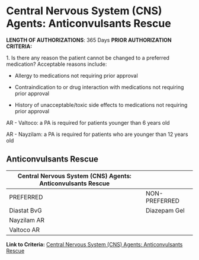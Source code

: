 # Central Nervous System (CNS) Agents: Anticonvulsants Rescue

**LENGTH OF AUTHORIZATIONS**: 365 Days **PRIOR AUTHORIZATION CRITERIA:**

1\. Is there any reason the patient cannot be changed to a preferred medication? Acceptable reasons include:

- Allergy to medications not requiring prior approval

- Contraindication to or drug interaction with medications not requiring prior approval

- History of unacceptable/toxic side effects to medications not requiring prior approval

AR - Valtoco: a PA is required for patients younger than 6 years old

AR - Nayzilam: a PA is required for patients who are younger than 12 years old

## Anticonvulsants Rescue

| Central Nervous System (CNS) Agents: Anticonvulsants Rescue  |                   |
|--------------------------------------------------------------|-------------------|
| PREFERRED                                                    | NON-PREFERRED     |
| Diastat BvG                                                  | Diazepam Gel      |
| Nayzilam AR                                                  |                   |
| Valtoco AR                                                   |                   |

**Link to Criteria:** [Central Nervous System (CNS) Agents: Anticonvulsants Rescue](https://pharmacy.medicaid.ohio.gov/sites/default/files/20220415_UPDL_Criteria_FINAL_.pdf#page=28)
